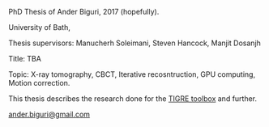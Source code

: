 PhD Thesis of Ander Biguri, 2017 (hopefully).

University of Bath,

Thesis supervisors: Manucherh Soleimani, Steven Hancock, Manjit Dosanjh

Title: TBA

Topic: X-ray tomography, CBCT, Iterative recosntruction, GPU computing, Motion correction. 



This thesis describes the research done for the [TIGRE toolbox](https://github.com/CERN/TIGRE) and further.




ander.biguri@gmail.com
